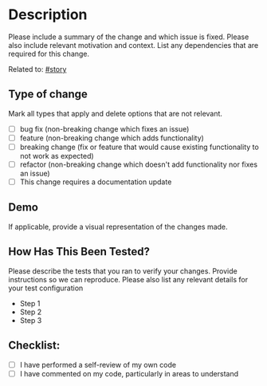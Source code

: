 # Description

Please include a summary of the change and which issue is fixed. Please also include relevant motivation and context. List any dependencies that are required for this change.

Related to: [#story](https://www.pivotaltracker.com/story/show/#)

## Type of change

Mark all types that apply and delete options that are not relevant.

- [ ] bug fix (non-breaking change which fixes an issue)
- [ ] feature (non-breaking change which adds functionality)
- [ ] breaking change (fix or feature that would cause existing functionality to not work as expected)
- [ ] refactor (non-breaking change which doesn't add functionality nor fixes an issue)
- [ ] This change requires a documentation update

## Demo

If applicable, provide a visual representation of the changes made.

## How Has This Been Tested?

Please describe the tests that you ran to verify your changes. Provide instructions so we can reproduce. Please also list any relevant details for your test configuration

- Step 1
- Step 2
- Step 3

## Checklist:

- [ ] I have performed a self-review of my own code
- [ ] I have commented on my code, particularly in areas to understand
